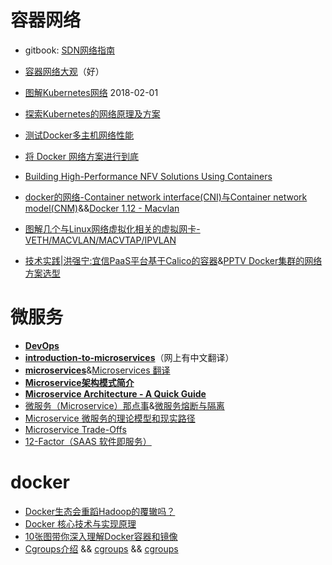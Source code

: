 
#  容器网络  
- gitbook:  [SDN网络指南](https://github.com/feiskyer/sdn-handbook)

- [容器网络大观](http://www.sdnlab.com/17141.html)（好）

- [图解Kubernetes网络](https://mp.weixin.qq.com/s/NETiIHI7pib1Ws6ltPDtjA)  2018-02-01

- [探索Kubernetes的网络原理及方案](http://www.dockone.io/article/2392)

- [测试Docker多主机网络性能](http://www.tuicool.com/articles/uMzmyq3)

- [将 Docker 网络方案进行到底](http://mp.weixin.qq.com/s?__biz=MzA3MDg4Nzc2NQ==&mid=2652133664&idx=1&sn=e96085a945eea13a948779b231af558e&scene=0#wechat_redirect)

- [Building High-Performance NFV Solutions Using Containers](http://events.linuxfoundation.org/sites/events/files/slides/Jun_Nakajima_NFV_Container_final.pdf)

- [docker的网络-Container network interface(CNI)与Container network model(CNM)](https://xuxinkun.github.io/2016/07/22/cni-cnm/)&&[Docker 1.12 - Macvlan](https://raesene.github.io/blog/2016/07/23/Docker-MacVLAN/)

- [图解几个与Linux网络虚拟化相关的虚拟网卡-VETH/MACVLAN/MACVTAP/IPVLAN](http://blog.csdn.net/dog250/article/details/45788279)

- [技术实践|洪强宁:宜信PaaS平台基于Calico的容器](http://mt.sohu.com/20160225/n438516745.shtml)&[PPTV Docker集群的网络方案选型 ](http://www.tuicool.com/articles/UbeyEj3)


# 微服务 
  
- [**DevOps**](https://en.wikipedia.org/wiki/DevOps)
- [**introduction-to-microservices**](https://www.nginx.com/blog/introduction-to-microservices/)（网上有中文翻译）
- [**microservices**](http://martinfowler.com/articles/microservices.html)&[Microservices 翻译](https://yq.aliyun.com/articles/38515?spm=5176.blog2764.yqblogcon1.56.iuH8ug)
- [**Microservice架构模式简介** ](http://www.cnblogs.com/loveis715/p/4644266.html)
- [**Microservice Architecture - A Quick Guide**](http://colobu.com/2015/04/10/microservice-architecture-a-quick-guide/)
- [微服务（Microservice）那点事](https://yq.aliyun.com/articles/2764?hmsr=toutiao.io&utm_medium=toutiao.io&utm_source=toutiao.io)&[微服务熔断与隔离](https://yq.aliyun.com/articles/7443)
- [Microservice 微服务的理论模型和现实路径](http://mp.weixin.qq.com/s?__biz=MzAxMTEyOTQ5OQ==&mid=2650610530&idx=1&sn=acd24986fe42181fcd81496f7a922f33#rd)
- [Microservice Trade-Offs](http://martinfowler.com/articles/microservice-trade-offs.html?utm_source=wanqu.co&utm_campaign=Wanqu+Daily&utm_medium=website)
- [12-Factor（SAAS 软件即服务）](http://12factor.net/zh_cn/)


# docker 
- [Docker生态会重蹈Hadoop的覆辙吗？](http://mp.weixin.qq.com/s?__biz=MzA5NDg3ODMxNw==&mid=2649535024&idx=1&sn=5e15a1afd3adfd3dca538c688e28d1e2&scene=1&srcid=0823tcjhhk21e4dFuI7CT3Iu#rd)
- [Docker 核心技术与实现原理](https://draveness.me/docker)
- [10张图带你深入理解Docker容器和镜像](http://dockone.io/article/783)
- [Cgroups介绍](https://sysadmincasts.com/episodes/14-introduction-to-linux--control-groups-cgroups) &&  [cgroups](http://www.slideshare.net/jpetazzo/anatomy-of-a-container-namespaces-cgroups-some-filesystem-magic-linuxcon?qid=358ef0f1-db29-4bb2-91ff-3817674ae0da&v=&b=&from_search=1) && [cgroups](http://www.slideshare.net/kerneltlv/namespaces-and-cgroups-the-basis-of-linux-containers?qid=769991d4-38c1-426d-bb89-0597cfdb362a&v=&b=&from_search=3)





   

